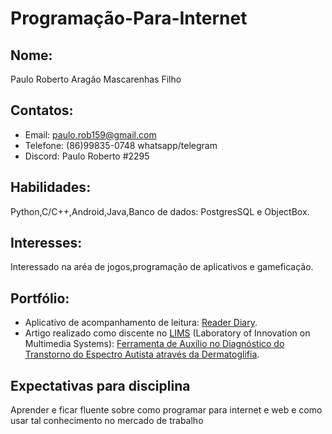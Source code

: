 # Programação-Para-Internet

## Nome:
Paulo Roberto Aragão Mascarenhas Filho

## Contatos:
* Email: paulo.rob159@gmail.com
* Telefone: (86)99835-0748 whatsapp/telegram
* Discord: Paulo Roberto #2295

## Habilidades:
Python,C/C++,Android,Java,Banco de dados: PostgresSQL e ObjectBox.

## Interesses:
Interessado na aréa de jogos,programação de aplicativos e gameficação.

## Portfólio:
* Aplicativo de acompanhamento de leitura: [Reader Diary](https://github.com/PauloRob8/ProjetoFinalPOO).
* Artigo realizado como discente no [LIMS](http://lims.ifpi.edu.br/) (Laboratory of Innovation on Multimedia Systems): [Ferramenta de Auxílio no Diagnóstico do Transtorno do
Espectro Autista através da Dermatoglifia](http://lims.ifpi.edu.br/publicacoes/189633_1.pdf).

## Expectativas para disciplina
Aprender e ficar fluente sobre como programar para internet e web e como usar tal conhecimento no mercado de trabalho


